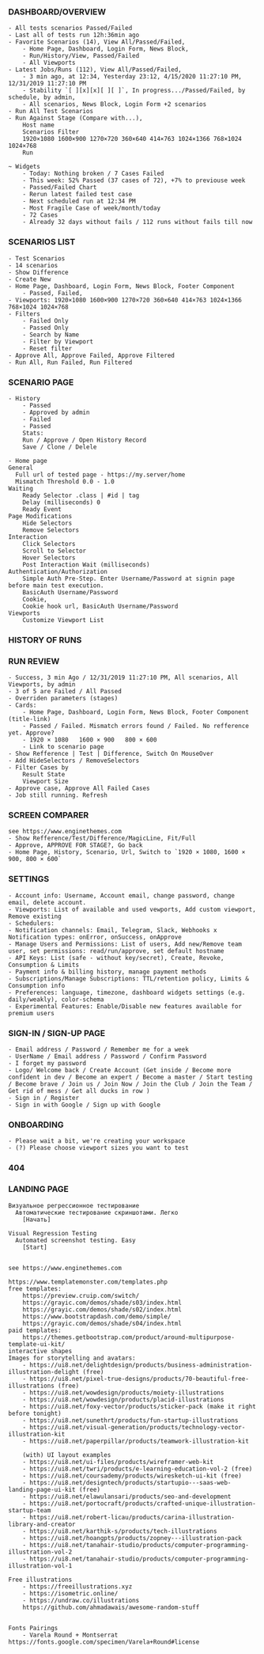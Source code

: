 ### DASHBOARD/OVERVIEW

    - All tests scenarios Passed/Failed
    - Last all of tests run 12h:36min ago
    - Favorite Scenarios (14), View All/Passed/Failed, 
        - Home Page, Dashboard, Login Form, News Block, 
        - Run/History/View, Passed/Failed
        - All Viewports
    - Latest Jobs/Runs (112), View All/Passed/Failed, 
        - 3 min ago, at 12:34, Yesterday 23:12, 4/15/2020 11:27:10 PM, 12/31/2019 11:27:10 PM
        - Stability `[ ][x][x][ ][ ]`, In progress.../Passed/Failed, by schedule, by admin,   
        - All scenarios, News Block, Login Form +2 scenarios
    - Run All Test Scenarios
    - Run Against Stage (Compare with...), 
        Host name 
        Scenarios Filter
        1920×1080 1600×900 1270×720 360×640 414×763 1024×1366 768×1024 1024×768
        Run
        
    ~ Widgets
        - Today: Nothing broken / 7 Cases Failed
        - This week: 52% Passed (37 cases of 72), +7% to previouse week
        - Passed/Failed Chart
        - Rerun latest failed test case
        - Next scheduled run at 12:34 PM
        - Most Fragile Case of week/month/today
        - 72 Cases 
        - Already 32 days without fails / 112 runs without fails till now


### SCENARIOS LIST
    
    - Test Scenarios
    - 14 scenarios
    - Show Difference
    - Create New
    - Home Page, Dashboard, Login Form, News Block, Footer Component
        - Passed, Failed, 
    - Viewports: 1920×1080 1600×900 1270×720 360×640 414×763 1024×1366 768×1024 1024×768
    - Filters
        - Failed Only
        - Passed Only
        - Search by Name
        - Filter by Viewport
        - Reset filter
    - Approve All, Approve Failed, Approve Filtered
    - Run All, Run Failed, Run Filtered    

### SCENARIO PAGE

    - History
        - Passed
        - Approved by admin
        - Failed
        - Passed
        Stats: 
        Run / Approve / Open History Record
        Save / Clone / Delele 

    - Home page
    General
      Full url of tested page - https://my.server/home
      Mismatch Threshold 0.0 - 1.0
    Waiting
        Ready Selector .class | #id | tag
        Delay (milliseconds) 0
        Ready Event
    Page Modifications
        Hide Selectors
        Remove Selectors
    Interaction
        Click Selectors
        Scroll to Selector
        Hover Selectors
        Post Interaction Wait (milliseconds)
    Authentication/Authorization
        Simple Auth Pre-Step. Enter Username/Password at signin page before main test execution.
        BasicAuth Username/Password
        Cookie,
        Cookie hook url, BasicAuth Username/Password
    Viewports
        Customize Viewport List


### HISTORY OF RUNS

### RUN REVIEW
    
    - Success, 3 min Ago / 12/31/2019 11:27:10 PM, All scenarios, All Viewports, by admin
    - 3 of 5 are Failed / All Passed
    - Overriden parameters (stages)
    - Cards:
        - Home Page, Dashboard, Login Form, News Block, Footer Component (title-link)
        - Passed / Failed. Mismatch errors found / Failed. No refference yet. Approve?
        - 1920 × 1080   1600 × 900   800 × 600
        - Link to scenario page
    - Show Refference | Test | Difference, Switch On MouseOver
    - Add HideSelectors / RemoveSelectors
    - Filter Cases by 
        Result State
        Viewport Size
    - Approve case, Approve All Failed Cases
    - Job still running. Refresh

### SCREEN COMPARER
    see https://www.enginethemes.com
    - Show Refference/Test/Difference/MagicLine, Fit/Full
    - Approve, APPROVE FOR STAGE?, Go back
    - Home Page, History, Scenario, Url, Switch to `1920 × 1080, 1600 × 900, 800 × 600`
    
### SETTINGS
    - Account info: Username, Account email, change password, change email, delete account.
    - Viewports: List of available and used vewports, Add custom viewport, Remove existing
    - Schedulers:
    - Notification channels: Email, Telegram, Slack, Webhooks x Notification types: onError, onSuccess, onApprove
    - Manage Users and Permissions: List of users, Add new/Remove team user, set permissions: read/run/approve, set default hostname
    - API Keys: List (safe - without key/secret), Create, Revoke, Consumption & Limits
    - Payment info & billing history, manage payment methods
    - Subscriptions/Manage Subscriptions: TTL/retention policy, Limits & Consumption info
    - Preferences: language, timezone, dashboard widgets settings (e.g. daily/weakly), color-schema
    - Experimental Features: Enable/Disable new features available for premium users


### SIGN-IN / SIGN-UP PAGE
    - Email address / Password / Remember me for a week
    - UserName / Email address / Password / Confirm Password
    - I forget my password
    - Logo/ Welcome back / Create Account (Get inside / Become more confident in dev / Become an expert / Become a master / Start testing / Become brave / Join us / Join Now / Join the Club / Join the Team / Get rid of mess / Get all ducks in row )
    - Sign in / Register 
    - Sign in with Google / Sign up with Google


### ONBOARDING
    - Please wait a bit, we're creating your workspace
    - (?) Please choose viewport sizes you want to test

    
### 404

### LANDING PAGE

    Визуальное регрессионное тестирование
      Автоматические тестирование скриншотами. Легко
        [Начать]
        
    Visual Regression Testing
      Automated screenshot testing. Easy
        [Start]


    see https://www.enginethemes.com
    
    https://www.templatemonster.com/templates.php
    free templates:
        https://preview.cruip.com/switch/
        https://grayic.com/demos/shade/s03/index.html
        https://grayic.com/demos/shade/s02/index.html
        https://www.bootstrapdash.com/demo/simple/
        https://grayic.com/demos/shade/s04/index.html
    paid templates:
        https://themes.getbootstrap.com/product/around-multipurpose-template-ui-kit/
    interactive shapes
    Images for storytelling and avatars:
        - https://ui8.net/delightdesign/products/business-administration-illustration-delight (free)
        - https://ui8.net/pixel-true-designs/products/70-beautiful-free-illustrations (free)
        - https://ui8.net/wowdesign/products/moiety-illustrations
        - https://ui8.net/wowdesign/products/placid-illustrations
        - https://ui8.net/foxy-vector/products/sticker-pack (make it right before tonight)
        - https://ui8.net/sunethrt/products/fun-startup-illustrations
        - https://ui8.net/visual-generation/products/technology-vector-illustration-kit
        - https://ui8.net/paperpillar/products/teamwork-illustration-kit
        
        (with) UI layout examples
        - https://ui8.net/ui-files/products/wireframer-web-kit
        - https://ui8.net/twri/products/e-learning-education-vol-2 (free)
        - https://ui8.net/coursademy/products/wiresketch-ui-kit (free)
        - https://ui8.net/designtech/products/startupio---saas-web-landing-page-ui-kit (free)
        - https://ui8.net/elawulansari/products/seo-and-development
        - https://ui8.net/portocraft/products/crafted-unique-illustration-startup-team
        - https://ui8.net/robert-licau/products/carina-illustration-library-and-creator
        - https://ui8.net/karthik-s/products/tech-illustrations
        - https://ui8.net/hoangpts/products/zopney---illustration-pack
        - https://ui8.net/tanahair-studio/products/computer-programming-illustration-vol-2
        - https://ui8.net/tanahair-studio/products/computer-programming-illustration-vol-1

    Free illustrations    
        - https://freeillustrations.xyz
        - https://isometric.online/
        - https://undraw.co/illustrations
        https://github.com/ahmadawais/awesome-random-stuff
    
    
    Fonts Pairings
        - Varela Round + Montserrat https://fonts.google.com/specimen/Varela+Round#license

